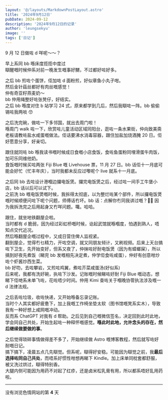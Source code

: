 ```yaml
---
layout: '@/layouts/MarkdownPostLayout.astro'
title: '2024年9月12日'
pubDate: 2024-09-12
description: '2024年9月12日的记录'
author: 'leungsekyu'
image: ''
tags: ['日记']
---
```


9 月 12 日做咗 d 咩呢～～？

早上系同 bb 喺床度揽揽中度过  
瞓醒嘅时候仲系对前一晚发生嘅事好嬲，不过都好咗好多。

之后 bb 煎咗个蛋饼，佢加咗 d 面粉煎，好似章鱼小丸子咁。  
然后金针菇丝都好有肉丝嘅感觉！  
仲有奇亚籽燕麦奶～  
bb 仲用绳整好咗张凳仔，好结实。  
之后 bb 喺度对住 b 站学习 24 式，原来都学到几后，然后我瞓咗一阵。bb 偷偷锡咗我两啖 😙

之后洗完碗，做咗一下多邻国，就出去周门啦！  
喺周门 walk 咗一下，欣赏咗儿童活动区域同阳台，逛咗一条水果街，仲向致美斋老板请教咗盐水咸蛋嘅做法。佢话要沸水消毒容器，跟住加盐加烧酒腌 20 日。佢好愿意分享，好亲切。

跟住就同咗 bb 喺我读书嘅时候成日食嘅小店食饭，食咗鱼蛋粉同埋滑蛋牛肉饭，加可乐同维他奶。  
食饭嘅时候买咗两张 Fiji Blue 嘅 Livehouse 票，11 月 27 日。bb 话佢十一月底可能会好忙（忙丰年庆），当时我都未反应过嚟呢个 live 就系十一月底。

之后同 bb 去咗设计港嗰边攞电饭煲。攞完电饭煲之后，经过咗一间手工牛堡小店，bb 话以后可以试下。  
之前洗 bb 嘅电饭煲嘅时候，我拆得太彻底，以为整烂咗某个部件，所以攞电饭煲嘅时候顺便问咗下呢个问题，师傅话冇坏。bb 话：点解你冇同我讲过嘅？🙈🙈 因为我拆洗完之后用起身又冇咩问题。囖。哈哈。

跟住，就坐地铁翻屋企啦。  
当时都有 d 脆弱，因为经过彩虹桥嘅时候，谂起武馆就喺嗰度，怕遇到熟人，唔知点交代近况。  
然后喺翻屋企嘅过程中，又成日营住俾人监视紧。  
翻到屋企，觉得冇乜精力，开咗空调，就又同朋友倾计，又刷视频。后来上天台搞咗下卫生，先开始变好，但系又夜了，仲抹咗好耐电饭煲（因为有蟑螂屎），所以搞到好夜先煮饭（睇完 bb 发嘅相先决定煮，仲学佢食咗咸蛋），仲好有创意咁炒咗个虾酱炒西生菜。  
bb 好叻，去咗攀岩，又煎咗鸡翼，煮咗芥菜咸蛋汤(好似系)  
后来呢，我都有洗好碗，执咗下沙发。记账嘅时候睇咗好耐 Fiji Blue 嘅动态，想睇下佢哋系未单飞咗，花咗唔少时间。仲用 Kimi 查咗关于嗰晚协管执法涉及嘅一 d 法律法规。

之后丢咗垃圾，收咗快递，又开始喺备忘录记账。  
当时个人其实都好疲惫下，加上我嘅工作椅坐垫太软（图书馆嘅凳系实木），导致我有一种好想上咸网嘅冲动。  
反而系 ChatGPT 对我有 d 帮助。之后见到自己嘅微信签名，决定回到此时此地，学会同自己共处，开始生起咗一种释怀嘅感觉。**喺此时此地，允许念头的存在，然后继续做要做的事**。

之后觉得琐碎事情做得差不多了，开始继续做 Astro 嘅博客教程，然后就写咗好耐嘅日记。  
搞下搞下，凌晨五点几先瞓觉。但系呢，瞓得好安稳。可能因为瞓觉之前，我**最后选择咗同自己共处**，而唔系好惯性咁想再睇下 Kindle。加上床单同枕套都舒服，被又洗过烘过，瞓得特别香。  
大腿内侧可能因为用药不对起了红疹，还是卤米松乳膏有用，所以都系唔好乱用药啦。

<hr/>

没有浏览色情网站的第 **4** 天
